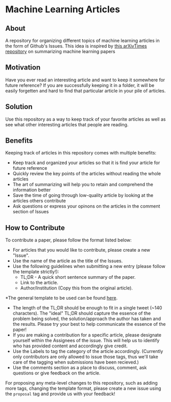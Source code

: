 # Machine Learning Articles

## About

A repository for organizing different topics of machine learning articles in the form of Github's Issues. This idea is inspired by [this arXivTimes repository](https://github.com/yutarochan/arXivTimes) on summarizing machine learning papers

## Motivation

Have you ever read an interesting article and want to keep it somewhere for future reference? If you are successfully keeping it in a folder, it will be easily forgetten and hard to find that particular article in your pile of articles.   

## Solution

Use this repository as a way to keep track of your favorite articles as well as see what other interesting articles that people are reading. 

## Benefits
Keeping track of articles in this repository comes with multiple benefits:

* Keep track and organized your articles so that it is find your article for future reference
* Quickly review the key points of the articles without reading the whole articles
* The art of summarizing will help you to retain and comprehend the information better
* Save the time of going through low-quality article by looking at the articles others contribute
* Ask questions or express your opinons on the articles in the comment section of Issues

## How to Contribute

To contribute a paper, please follow the format listed below:

* For articles that you would like to contribute, please create a new "Issue".
* Use the name of the article as the title of the Issues.
* Use the following guidelines when submitting a new entry (please follow the template strictly!):
  * TL;DR - A quick short sentence summary of the paper.
  * Link to the article.
  * Author/Institution (Copy this from the original article).
  
*The general template to be used can be found [here](./ISSUE_TEMPLATE.md).
* The length of the TL;DR should be enough to fit in a single tweet (~140 characters). The "ideal" TL;DR should capture the essence of the problem being solved, the solution/approach the author has taken and the results. Please try your best to help communicate the essence of the paper!
* If you are making a contribution for a specific article, please designate yourself within the Assignees of the issue. This will help us to identify who has provided content and accordingly give credit.
* Use the Labels to tag the category of the article accordingly. (Currently only contributors are only allowed to issue those tags, thus we'll take care of the tagging when submissions have been recieved.)
* Use the comments section as a place to discuss, comment, ask questions or give feedback on the article.

For proposing any meta-level changes to this repository, such as adding more tags, changing the template format, please create a new issue using the `proposal` tag and provide us with your feedback!


